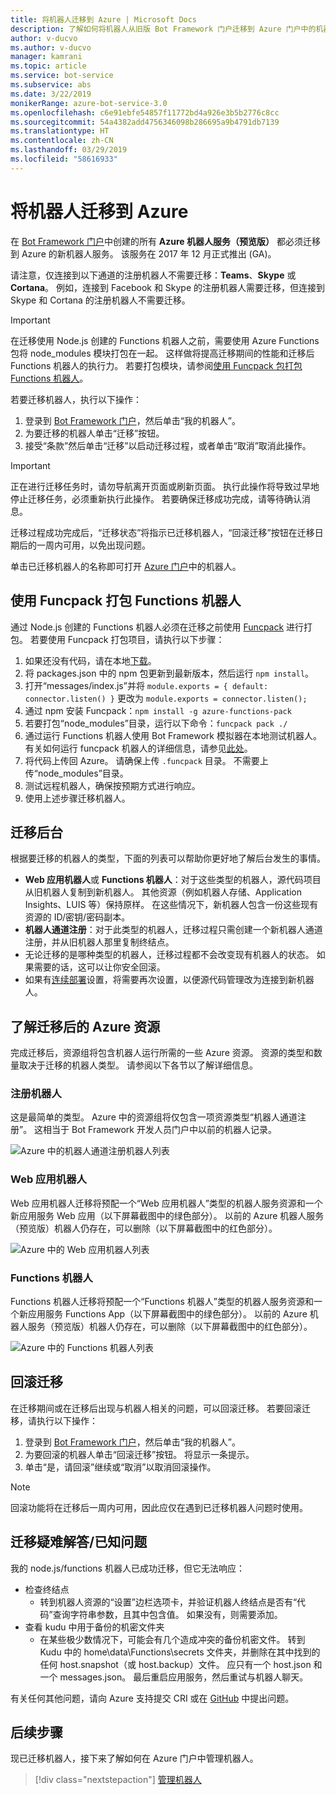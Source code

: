 ```yaml
---
title: 将机器人迁移到 Azure | Microsoft Docs
description: 了解如何将机器人从旧版 Bot Framework 门户迁移到 Azure 门户中的机器人服务。
author: v-ducvo
ms.author: v-ducvo
manager: kamrani
ms.topic: article
ms.service: bot-service
ms.subservice: abs
ms.date: 3/22/2019
monikerRange: azure-bot-service-3.0
ms.openlocfilehash: c6e91ebfe54857f11772bd4a926e3b5b2776c8cc
ms.sourcegitcommit: 54a4382add4756346098b286695a9b4791db7139
ms.translationtype: HT
ms.contentlocale: zh-CN
ms.lasthandoff: 03/29/2019
ms.locfileid: "58616933"
---
```

# <a name="migrate-your-bot-to-azure"></a>将机器人迁移到 Azure

在 [Bot Framework 门户](http://dev.botframework.com)中创建的所有 **Azure 机器人服务（预览版）** 都必须迁移到 Azure 的新机器人服务。 该服务在 2017 年 12 月正式推出 (GA)。 

请注意，仅连接到以下通道的注册机器人不需要迁移：**Teams**、**Skype** 或 **Cortana**。 例如，连接到 Facebook 和 Skype 的注册机器人需要迁移，但连接到 Skype 和 Cortana 的注册机器人不需要迁移。

> [!IMPORTANT]
> 在迁移使用 Node.js 创建的 Functions 机器人之前，需要使用 Azure Functions 包将 node_modules 模块打包在一起。 这样做将提高迁移期间的性能和迁移后 Functions 机器人的执行力。 若要打包模块，请参阅[使用 Funcpack 包打包 Functions 机器人](#package-a-functions-bot-with-funcpack)。

若要迁移机器人，执行以下操作：

1. 登录到 [Bot Framework 门户](http://dev.botframework.com)，然后单击“我的机器人”。
2. 为要迁移的机器人单击“迁移”按钮。
3. 接受“条款”然后单击“迁移”以启动迁移过程，或者单击“取消”取消此操作。

> [!IMPORTANT]
> 正在进行迁移任务时，请勿导航离开页面或刷新页面。 执行此操作将导致过早地停止迁移任务，必须重新执行此操作。 若要确保迁移成功完成，请等待确认消息。

迁移过程成功完成后，“迁移状态”将指示已迁移机器人，“回滚迁移”按钮在迁移日期后的一周内可用，以免出现问题。

单击已迁移机器人的名称即可打开 [Azure 门户](http://portal.azure.com)中的机器人。

## <a name="package-a-functions-bot-with-funcpack"></a>使用 Funcpack 打包 Functions 机器人

通过 Node.js 创建的 Functions 机器人必须在迁移之前使用 [Funcpack](https://github.com/Azure/azure-functions-pack) 进行打包。 若要使用 Funcpack 打包项目，请执行以下步骤：

1.  如果还没有代码，请在本地[下载](bot-service-build-download-source-code.md)。
2.  将 packages.json 中的 npm 包更新到最新版本，然后运行 `npm install`。
3.  打开“messages/index.js”并将 `module.exports = { default: connector.listen() }` 更改为 `module.exports = connector.listen();`
4.  通过 npm 安装 Funcpack：`npm install -g azure-functions-pack`
5.  若要打包“node_modules”目录，运行以下命令：`funcpack pack ./`
6.  通过运行 Functions 机器人使用 Bot Framework 模拟器在本地测试机器人。 有关如何运行 funcpack 机器人的详细信息，请参见[此处](https://github.com/Azure/azure-functions-pack#how-to-run)。 
7.  将代码上传回 Azure。 请确保上传 `.funcpack` 目录。 不需要上传“node_modules”目录。
8. 测试远程机器人，确保按预期方式进行响应。
9. 使用上述步骤迁移机器人。

## <a name="migration-under-the-hood"></a>迁移后台

根据要迁移的机器人的类型，下面的列表可以帮助你更好地了解后台发生的事情。

* **Web 应用机器人**或 **Functions 机器人**：对于这些类型的机器人，源代码项目从旧机器人复制到新机器人。 其他资源（例如机器人存储、Application Insights、LUIS 等）保持原样。 在这些情况下，新机器人包含一份这些现有资源的 ID/密钥/密码副本。 
* **机器人通道注册**：对于此类型的机器人，迁移过程只需创建一个新机器人通道注册，并从旧机器人那里复制终结点。 
* 无论迁移的是哪种类型的机器人，迁移过程都不会改变现有机器人的状态。 如果需要的话，这可以让你安全回滚。
* 如果有[连续部署](bot-service-build-continuous-deployment.md)设置，将需要再次设置，以便源代码管理改为连接到新机器人。

## <a name="understanding-azure-resources-after-migration"></a>了解迁移后的 Azure 资源
完成迁移后，资源组将包含机器人运行所需的一些 Azure 资源。 资源的类型和数量取决于迁移的机器人类型。 请参阅以下各节以了解详细信息。

### <a name="registration-bot"></a>注册机器人

这是最简单的类型。 Azure 中的资源组将仅包含一项资源类型“机器人通道注册”。 这相当于 Bot Framework 开发人员门户中以前的机器人记录。

![Azure 中的机器人通道注册机器人列表](~/media/bot-service-migrate-bot/channel-registration-bot.png)

### <a name="web-app-bot"></a>Web 应用机器人
Web 应用机器人迁移将预配一个“Web 应用机器人”类型的机器人服务资源和一个新应用服务 Web 应用（以下屏幕截图中的绿色部分）。 以前的 Azure 机器人服务（预览版）机器人仍存在，可以删除（以下屏幕截图中的红色部分）。

![Azure 中的 Web 应用机器人列表](~/media/bot-service-migrate-bot/web-app-bot.png)

### <a name="functions-bot"></a>Functions 机器人
Functions 机器人迁移将预配一个“Functions 机器人”类型的机器人服务资源和一个新应用服务 Functions App（以下屏幕截图中的绿色部分）。 以前的 Azure 机器人服务（预览版）机器人仍存在，可以删除（以下屏幕截图中的红色部分）。

![Azure 中的 Functions 机器人列表](~/media/bot-service-migrate-bot/functions-bot.png)


## <a name="roll-back-migration"></a>回滚迁移

在迁移期间或在迁移后出现与机器人相关的问题，可以回滚迁移。 若要回滚迁移，请执行以下操作：

1. 登录到 [Bot Framework 门户](http://dev.botframework.com)，然后单击“我的机器人”。
2. 为要回滚的机器人单击“回滚迁移”按钮。 将显示一条提示。
3. 单击“是，请回滚”继续或“取消”以取消回滚操作。

> [!NOTE]
> 回滚功能将在迁移后一周内可用，因此应仅在遇到已迁移机器人问题时使用。

## <a name="migration-troubleshootingknown-issues"></a>迁移疑难解答/已知问题
我的 node.js/functions 机器人已成功迁移，但它无法响应：

* 检查终结点
  * 转到机器人资源的“设置”边栏选项卡，并验证机器人终结点是否有“代码”查询字符串参数，且其中包含值。 如果没有，则需要添加。
* 查看 kudu 中用于备份的机密文件夹
  * 在某些极少数情况下，可能会有几个造成冲突的备份机密文件。 转到 Kudu 中的 home\data\Functions\secrets 文件夹，并删除在其中找到的任何 host.snapshot（或 host.backup）文件。 应只有一个 host.json 和一个 messages.json。 最后重启应用服务，然后重试与机器人聊天。

有关任何其他问题，请向 Azure 支持提交 CRI 或在 [GitHub](https://github.com/MicrosoftDocs/bot-framework-docs/issues) 中提出问题。


## <a name="next-steps"></a>后续步骤

现已迁移机器人，接下来了解如何在 Azure 门户中管理机器人。

> [!div class="nextstepaction"]
> [管理机器人](bot-service-manage-overview.md)
